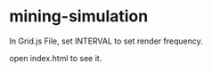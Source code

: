 # mining-simulation
In Grid.js File, set INTERVAL to set render frequency.

open index.html to see it.
